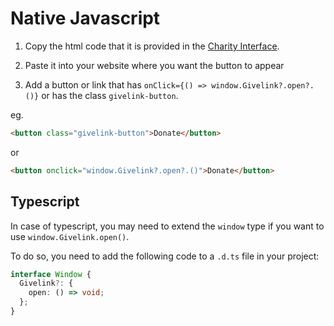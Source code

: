 # Native Javascript

1. Copy the html code that it is provided in the [Charity Interface](https://ci.givelink.app).

2. Paste it into your website where you want the button to appear

3. Add a button or link that has `onClick={() => window.Givelink?.open?.()}` or has the class `givelink-button`.

eg.

```html
<button class="givelink-button">Donate</button>
```

or

```html
<button onclick="window.Givelink?.open?.()">Donate</button>
```

## Typescript

In case of typescript, you may need to extend the `window` type if you want to use `window.Givelink.open()`.

To do so, you need to add the following code to a `.d.ts` file in your project:

```typescript
interface Window {
  Givelink?: {
    open: () => void;
  };
}
```
